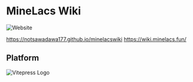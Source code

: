# MineLacs Wiki
![Website](https://img.shields.io/website?url=https%3A%2F%2Fwiki.minelacs.fun%2F&up_message=%D0%90%D0%BA%D1%82%D0%B8%D0%B2%D0%BD%D0%BE&down_message=%D0%9D%D0%B5%20%D0%90%D0%BA%D1%82%D0%B8%D0%B2%D0%BD%D0%BE&style=for-the-badge&label=%D0%A1%D1%82%D0%B0%D1%82%D1%83%D1%81&link=https%3A%2F%2Fwiki.minelacs.fun%2F)

https://notsawadawa177.github.io/minelacswiki 
https://wiki.minelacs.fun/
## Platform
<img src="https://vitepress.dev/vitepress-logo-large.svg" alt="Vitepress Logo" scale="0.1">
